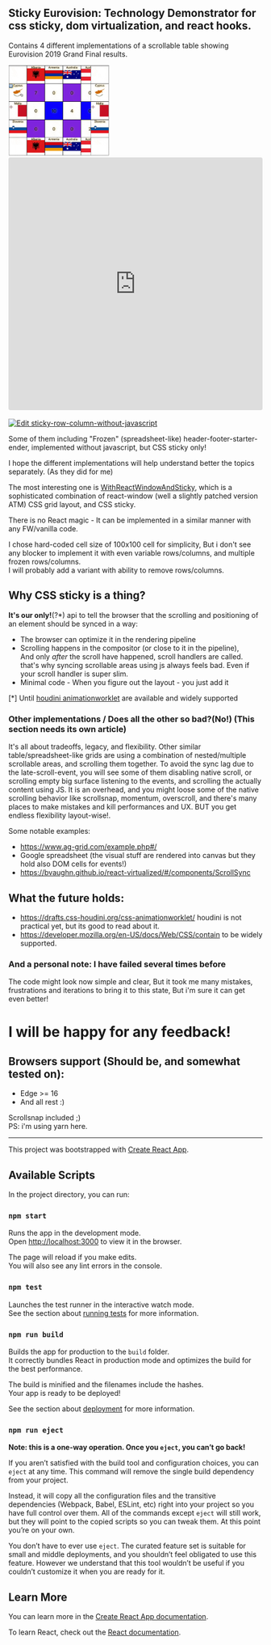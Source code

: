 ## Sticky Eurovision: Technology Demonstrator for css sticky, dom virtualization, and react hooks.

Contains 4 different implementations of a scrollable table showing Eurovision 2019 Grand Final results.

<img src="./src/demo2.gif" width="200" alt="Demo animated gif" />

<iframe src="https://codesandbox.io/embed/github/Bnaya/sticky-eurovision/tree/master/?fontsize=14" title="sticky-row-column-without-javascript" style="width:100%; height:500px; border:0; border-radius: 4px; overflow:hidden;" sandbox="allow-modals allow-forms allow-popups allow-scripts allow-same-origin"></iframe>

[![Edit sticky-row-column-without-javascript](https://codesandbox.io/static/img/play-codesandbox.svg)](https://codesandbox.io/s/github/Bnaya/sticky-eurovision/tree/master/?fontsize=14)

Some of them including "Frozen" (spreadsheet-like) header-footer-starter-ender, implemented without javascript, but CSS sticky only!

I hope the different implementations will help understand better the topics separately. (As they did for me)

The most interesting one is [WithReactWindowAndSticky](./src/implementations/WithReactWindowAndSticky/WithReactWindowAndSticky.ts), which is a sophisticated combination of react-window (well a slightly patched version ATM) CSS grid layout, and CSS sticky.

There is no React magic - It can be implemented in a similar manner with any FW/vanilla code.

I chose hard-coded cell size of 100x100 cell for simplicity,
But i don't see any blocker to implement it with even variable rows/columns, and multiple frozen rows/columns.  
I will probably add a variant with ability to remove rows/columns.

## Why CSS sticky is a thing?

**It's our only!**(?\*) api to tell the browser that the scrolling and positioning of an element should be synced in a way:

- The browser can optimize it in the rendering pipeline
- Scrolling happens in the compositor (or close to it in the pipeline),  
  And only _after_ the scroll have happened, scroll handlers are called. that's why syncing scrollable areas using js always feels bad. Even if your scroll handler is super slim.
- Minimal code - When you figure out the layout - you just add it

[*] Until [houdini animationworklet](https://drafts.css-houdini.org/css-animationworklet/) are available and widely supported

### Other implementations / Does all the other so bad?(No!) (This section needs its own article)

It's all about tradeoffs, legacy, and flexibility.
Other similar table/spreadsheet-like grids are using a combination of nested/multiple scrollable areas, and scrolling them together.
To avoid the sync lag due to the late-scroll-event, you will see some of them disabling native scroll, or scrolling empty big surface listening to the events, and scrolling the actually content using JS. It is an overhead, and you might loose some of the native scrolling behavior like scrollsnap, momentum, overscroll, and there's many places to make mistakes and kill performances and UX.
BUT you get endless flexibility layout-wise!.

Some notable examples:

- https://www.ag-grid.com/example.php#/
- Google spreadsheet (the visual stuff are rendered into canvas but they hold also DOM cells for events!)
- https://bvaughn.github.io/react-virtualized/#/components/ScrollSync

## What the future holds:

- https://drafts.css-houdini.org/css-animationworklet/ houdini is not practical yet, but its good to read about it.
- https://developer.mozilla.org/en-US/docs/Web/CSS/contain to be widely supported.

### And a personal note: I have failed several times before

The code might look now simple and clear, But it took me many mistakes, frustrations and iterations to bring it to this state, But i'm sure it can get even better!

# I will be happy for any feedback!

## Browsers support (Should be, and somewhat tested on):

- Edge >= 16
- And all rest :)

Scrollsnap included ;)  
PS: i'm using yarn here.

---

This project was bootstrapped with [Create React App](https://github.com/facebook/create-react-app).

## Available Scripts

In the project directory, you can run:

### `npm start`

Runs the app in the development mode.<br>
Open [http://localhost:3000](http://localhost:3000) to view it in the browser.

The page will reload if you make edits.<br>
You will also see any lint errors in the console.

### `npm test`

Launches the test runner in the interactive watch mode.<br>
See the section about [running tests](https://facebook.github.io/create-react-app/docs/running-tests) for more information.

### `npm run build`

Builds the app for production to the `build` folder.<br>
It correctly bundles React in production mode and optimizes the build for the best performance.

The build is minified and the filenames include the hashes.<br>
Your app is ready to be deployed!

See the section about [deployment](https://facebook.github.io/create-react-app/docs/deployment) for more information.

### `npm run eject`

**Note: this is a one-way operation. Once you `eject`, you can’t go back!**

If you aren’t satisfied with the build tool and configuration choices, you can `eject` at any time. This command will remove the single build dependency from your project.

Instead, it will copy all the configuration files and the transitive dependencies (Webpack, Babel, ESLint, etc) right into your project so you have full control over them. All of the commands except `eject` will still work, but they will point to the copied scripts so you can tweak them. At this point you’re on your own.

You don’t have to ever use `eject`. The curated feature set is suitable for small and middle deployments, and you shouldn’t feel obligated to use this feature. However we understand that this tool wouldn’t be useful if you couldn’t customize it when you are ready for it.

## Learn More

You can learn more in the [Create React App documentation](https://facebook.github.io/create-react-app/docs/getting-started).

To learn React, check out the [React documentation](https://reactjs.org/).
